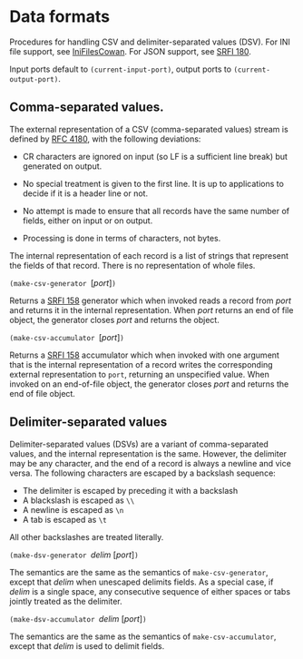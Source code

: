 # Data formats

Procedures for handling CSV and delimiter-separated values (DSV).
For INI file support, see [IniFilesCowan](IniFilesCowan.md).
For JSON support, see [SRFI 180](http://srfi.schemers.org/srfi-180/srfi-180.html).

Input ports default to `(current-input-port)`, output ports to
`(current-output-port)`.

## Comma-separated values.

The external representation of a CSV (comma-separated values) stream
is defined by [RFC 4180](https://tools.ietf.org/html/rfc4180), with
the following deviations:

  *  CR characters are ignored on input (so LF is a sufficient line break)
     but generated on output.
  
  *  No special treatment is given to the first line.
     It is up to applications to decide if it is a header line or not.
  
  *  No attempt is made to ensure that all records have the same number of fields,
     either on input or on output.
  
  * Processing is done in terms of characters, not bytes.
  
  The internal representation of each record is a list of strings
  that represent the fields of that record.  There is no representation
  of whole files.
  
`(make-csv-generator `[*port*]`)`

Returns a [SRFI 158](http://srfi.schemers.org/srfi-158/srfi-158.html) generator
which when invoked reads a record from *port* and returns it in the
internal representation.  When *port* returns an end of file object,
the generator closes *port* and returns the object.

`(make-csv-accumulator `[*port*]`)`

Returns a [SRFI 158](http://srfi.schemers.org/srfi-158/srfi-158.html) accumulator
which when invoked with one argument that is the internal representation of a record
writes the corresponding external representation to `port`, returning an unspecified value.
When invoked on an end-of-file object, the generator closes *port* and returns the end of file object.

## Delimiter-separated values

Delimiter-separated values (DSVs) are a variant of comma-separated values,
and the internal representation is the same.
However, the delimiter may be any character, and the end of a record is
always a newline and vice versa.  The following characters are escaped
by a backslash sequence:

  * The delimiter is escaped by preceding it with a backslash
  * A blackslash is escaped as `\\`
  * A newline is escaped as `\n`
  * A tab is escaped as `\t`

All other backslashes are treated literally.

`(make-dsv-generator `*delim* [*port*]`)`

The semantics are the same as the semantics of `make-csv-generator`,
except that *delim* when unescaped delimits fields.
As a special case, if *delim* is a single space,
any consecutive sequence of either spaces or tabs jointly treated as the delimiter.

`(make-dsv-accumulator `*delim* [*port*]`)`

The semantics are the same as the semantics of `make-csv-accumulator`,
except that *delim* is used to delimit fields.

